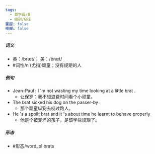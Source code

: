 ```yaml
---
tags:
  - 首字母/B
  - 级别/GRE
掌握: false
模糊: false
---
```

##### 词义
- 英：/bræt/； 美：/bræt/
- #词性/n  (尤指)顽童；没有规矩的人
##### 例句
- Jean-Paul : I 'm not wasting my time looking at a little brat .
	- 让保罗：我不想浪费时间看个小顽童。
- The brat sicked his dog on the passer-by .
	- 那个顽童纵狗去咬过路人。
- He 's a spoilt brat and it 's about time he learnt to behave properly
	- 他是个被宠坏的孩子，是该学些规矩了。
##### 形态
- #形态/word_pl brats
